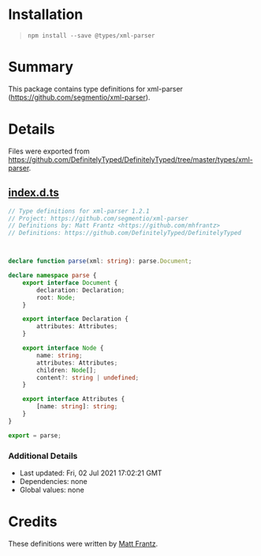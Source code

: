 # Installation
> `npm install --save @types/xml-parser`

# Summary
This package contains type definitions for xml-parser (https://github.com/segmentio/xml-parser).

# Details
Files were exported from https://github.com/DefinitelyTyped/DefinitelyTyped/tree/master/types/xml-parser.
## [index.d.ts](https://github.com/DefinitelyTyped/DefinitelyTyped/tree/master/types/xml-parser/index.d.ts)
````ts
// Type definitions for xml-parser 1.2.1
// Project: https://github.com/segmentio/xml-parser
// Definitions by: Matt Frantz <https://github.com/mhfrantz>
// Definitions: https://github.com/DefinitelyTyped/DefinitelyTyped



declare function parse(xml: string): parse.Document;

declare namespace parse {
    export interface Document {
        declaration: Declaration;
        root: Node;
    }

    export interface Declaration {
        attributes: Attributes;
    }

    export interface Node {
        name: string;
        attributes: Attributes;
        children: Node[];
        content?: string | undefined;
    }

    export interface Attributes {
        [name: string]: string;
    }
}

export = parse;

````

### Additional Details
 * Last updated: Fri, 02 Jul 2021 17:02:21 GMT
 * Dependencies: none
 * Global values: none

# Credits
These definitions were written by [Matt Frantz](https://github.com/mhfrantz).
